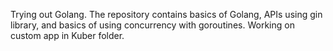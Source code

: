 Trying out Golang.
The repository contains basics of Golang, APIs using gin library, and basics of using concurrency with goroutines.
Working on custom app in Kuber folder.
